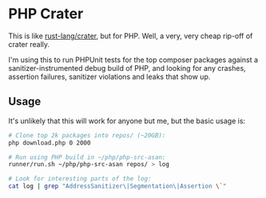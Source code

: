 PHP Crater
==========

This is like [rust-lang/crater](https://github.com/rust-lang/crater), but for PHP. Well, a very, very cheap rip-off of crater really.

I'm using this to run PHPUnit tests for the top composer packages against a sanitizer-instrumented debug build of PHP, and looking for any crashes, assertion failures, sanitizer violations and leaks that show up.

Usage
-----

It's unlikely that this will work for anyone but me, but the basic usage is:

```sh
# Clone top 2k packages into repos/ (~20GB):
php download.php 0 2000

# Run using PHP build in ~/php/php-src-asan:
runner/run.sh ~/php/php-src-asan repos/ > log

# Look for interesting parts of the log:
cat log | grep "AddressSanitizer\|Segmentation\|Assertion \`"
```
